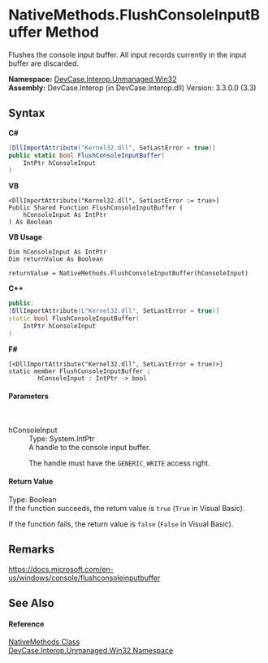 # NativeMethods.FlushConsoleInputBuffer Method 
 

Flushes the console input buffer. All input records currently in the input buffer are discarded.

**Namespace:**&nbsp;<a href="N_DevCase_Interop_Unmanaged_Win32">DevCase.Interop.Unmanaged.Win32</a><br />**Assembly:**&nbsp;DevCase.Interop (in DevCase.Interop.dll) Version: 3.3.0.0 (3.3)

## Syntax

**C#**<br />
``` C#
[DllImportAttribute("Kernel32.dll", SetLastError = true)]
public static bool FlushConsoleInputBuffer(
	IntPtr hConsoleInput
)
```

**VB**<br />
``` VB
<DllImportAttribute("Kernel32.dll", SetLastError := true>]
Public Shared Function FlushConsoleInputBuffer ( 
	hConsoleInput As IntPtr
) As Boolean
```

**VB Usage**<br />
``` VB Usage
Dim hConsoleInput As IntPtr
Dim returnValue As Boolean

returnValue = NativeMethods.FlushConsoleInputBuffer(hConsoleInput)
```

**C++**<br />
``` C++
public:
[DllImportAttribute(L"Kernel32.dll", SetLastError = true)]
static bool FlushConsoleInputBuffer(
	IntPtr hConsoleInput
)
```

**F#**<br />
``` F#
[<DllImportAttribute("Kernel32.dll", SetLastError = true)>]
static member FlushConsoleInputBuffer : 
        hConsoleInput : IntPtr -> bool 

```


#### Parameters
&nbsp;<dl><dt>hConsoleInput</dt><dd>Type: System.IntPtr<br />A handle to the console input buffer. 

 The handle must have the `GENERIC_WRITE` access right.</dd></dl>

#### Return Value
Type: Boolean<br />If the function succeeds, the return value is `true` (`True` in Visual Basic). 

 If the function fails, the return value is `false` (`False` in Visual Basic).

## Remarks
<a href="https://docs.microsoft.com/en-us/windows/console/flushconsoleinputbuffer" target="_blank">https://docs.microsoft.com/en-us/windows/console/flushconsoleinputbuffer</a>

## See Also


#### Reference
<a href="T_DevCase_Interop_Unmanaged_Win32_NativeMethods">NativeMethods Class</a><br /><a href="N_DevCase_Interop_Unmanaged_Win32">DevCase.Interop.Unmanaged.Win32 Namespace</a><br />